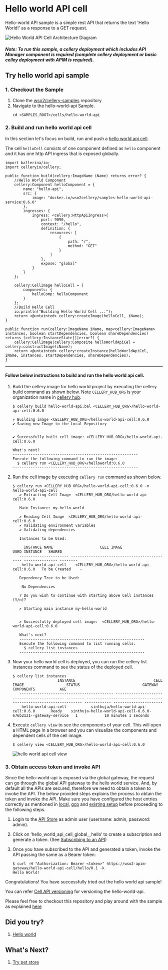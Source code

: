 Hello world API cell
===============

Hello-world API sample is a simple rest API that returns the text 'Hello World!' as a response to a GET request.

![Hello World API Cell Architecture Diagram](../../docs/images/hello-world-api/hello-world-api-architecture.jpg)

##### Note: To run this sample, a cellery deployment which includes API Manager component is required (complete cellery deployment or basic celley deployment with APIM is required).

## Try hello world api sample

### 1. Checkout the Sample

1. Clone the [wso2/cellery-samples](https://github.com/wso2/cellery-samples) repository
2. Navigate to the hello-world-api Sample.
   ```
   cd <SAMPLES_ROOT>/cells/hello-world-api
   ```
### 2. Build and run hello world api cell
In this section let's focus on build, run and push a [hello world api cell](hello-world-api.bal). 

The cell `helloCell` consists of one component defined as `hello` component and it has one http API ingress that is exposed globally. 

```ballerina
import ballerina/io;
import celleryio/cellery;

public function build(cellery:ImageName iName) returns error? {
    //Hello World Component
    cellery:Component helloComponent = {
        name: "hello-api",
        src: {
            image: "docker.io/wso2cellery/samples-hello-world-api-service:0.6.0"
        },
        ingresses: {
            ingress: <cellery:HttpApiIngress>{
                port: 9090,
                context: "/hello",
                definition: {
                    resources: [
                        {
                            path: "/",
                            method: "GET"
                        }
                    ]
                },
                expose: "global"
            }
        }
    };

    cellery:CellImage helloCell = {
        components: {
            helloComp: helloComponent
        }
    };
    //Build Hello Cell
    io:println("Building Hello World Cell ...");
    return <@untainted> cellery:createImage(helloCell, iName);
}

public function run(cellery:ImageName iName, map<cellery:ImageName> instances, boolean startDependencies, boolean shareDependencies) returns (cellery:InstanceState[]|error?) {
    cellery:CellImage|cellery:Composite helloWorldApiCel = cellery:constructImage(iName);
    return <@untainted> cellery:createInstance(helloWorldApiCel, iName, instances, startDependencies, shareDependencies);
}
```
---
#### Follow below instructions to build and run the hello world api cell.

1. Build the cellery image for hello world project by executing the cellery build command as shown below. Note `CELLERY_HUB_ORG` is your organization name in [cellery hub](https://hub.cellery.io/).
    ```
    $ cellery build hello-world-api.bal <CELLERY_HUB_ORG>/hello-world-api-cell:0.6.0
    
    ✔ Building image <CELLERY_HUB_ORG>/hello-world-api-cell:0.6.0
    ✔ Saving new Image to the Local Repository
    
    
    ✔ Successfully built cell image: <CELLERY_HUB_ORG>/hello-world-api-cell:0.6.0
    
    What's next?
    --------------------------------------------------------
    Execute the following command to run the image:
      $ cellery run <CELLERY_HUB_ORG>/helloworld:0.6.0
    --------------------------------------------------------
    ```

2. Run the cell image by executing `cellery run` command as shown below.
    ```
    $ cellery run <CELLERY_HUB_ORG>/hello-world-api-cell:0.6.0 -n hello-world-api-cell
       ✔ Extracting Cell Image  <CELLERY_HUB_ORG/hello-world-api-cell:0.6.0
       
       Main Instance: my-hello-world
       
       ✔ Reading Cell Image  <CELLERY_HUB_ORG/hello-world-api-cell:0.6.0
       ✔ Validating environment variables
       ✔ Validating dependencies
       
       Instances to be Used:
       
         INSTANCE NAME                     CELL IMAGE                         USED INSTANCE   SHARED
       ---------------------- --------------------------------------------- --------------- --------
        hello-world-api-cell    <CELLERY_HUB_ORG>/hello-world-api-cell:0.6.0   To be Created    -
       
       Dependency Tree to be Used:
       
        No Dependencies
       
       ? Do you wish to continue with starting above Cell instances (Y/n)?
       
       ✔ Starting main instance my-hello-world
       
       
       ✔ Successfully deployed cell image:  <CELLERY_HUB_ORG>/hello-world-api-cell:0.6.0
       
       What's next?
       --------------------------------------------------------
       Execute the following command to list running cells:
         $ cellery list instances
       --------------------------------------------------------
    ```
    
3. Now your hello world cell is deployed, you can run the cellery list instances command to see the status of the deployed cell.
    ```
    $ cellery list instances
                        INSTANCE                                   CELL IMAGE                   STATUS                            GATEWAY                               COMPONENTS           AGE
       ------------------------------------------ -------------------------------------------- -------- ----------------------------------------------------------------- ------------ ----------------------
        hello-world-api-cell           sinthuja/hello-world-api-cell:0.6.0       Ready    sinthuja-hello-world-api-cell-0.6.0-676b2131--gateway-service   1            10 minutes 1 seconds
    ```
4. Execute `cellery view` to see the components of your cell. This will open a HTML page in a browser and you can visualize the components and dependent cells of the cell image.
    ```
    $ cellery view <CELLERY_HUB_ORG>/hello-world-api-cell:0.6.0
    ```
    ![hello world api cell view](../../docs/images/hello-world-api/hello-world-cell-api-docs-view.png)
    
### 3. Obtain access token and invoke API

Since the hello-world-api is exposed via the global gateway, the request can go through the global API gateway to the hello world service. 
And, by default all the APIs are secured, therefore we need to obtain a token to invoke the API. The below provided steps explains the process to obtain the token and invoke the API.
Make sure you have configured the host entries correctly as mentioned in [local](https://github.com/wso2/cellery/blob/v0.3.0/docs/setup/local-setup.md), 
[gcp](https://github.com/wso2/cellery/blob/v0.3.0/docs/setup/gcp-setup.md#configure-host-entries) and [existing setup](https://github.com/wso2/cellery/blob/v0.3.0/docs/setup/existing-cluster.md#configure-host-entries) 
before proceeding to the following steps.
       
1. Login to the [API Store](https://wso2-apim/store/) as admin user (username: admin, password: admin).
    
2. Click on ‘hello_world_api_cell_global__hello’ to create a subscription and generate a token. 
(See  [Subscribing to an API](https://docs.wso2.com/display/AM260/Subscribe+to+an+API))
       
3. Once you have subscribed to the API and generated a token, invoke the API passing the same as a Bearer token:
   ```
   $ curl -H "Authorization: Bearer <token>" https://wso2-apim-gateway/hello-world-api-cell/hello/0.1 -k
   Hello World!
   ```

Congratulations! You have successfully tried out the hello world api sample!

You can refer [Cell API versioning](../../docs/hello-world-api/api-versioning.md) for versioning the hello-world-api. 

Please feel free to checkout this repository and play around with the sample as explained [here](../../src/hello-world-api)

## Did you try? 
1. [Hello world](../hello-world)

## What's Next? 
1. [Try pet store](../pet-store)
